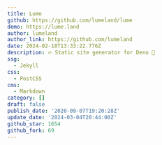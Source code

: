 ```yaml
---
title: Lume
github: https://github.com/lumeland/lume
demo: https://lume.land
author: lumeland
author_link: https://github.com/lumeland
date: 2024-02-18T13:33:22.776Z
description: 🔥 Static site generator for Deno 🦕
ssg:
  - Jekyll
css:
  - PostCSS
cms:
  - Markdown
category: []
draft: false
publish_date: '2020-09-07T19:20:28Z'
update_date: '2024-03-04T20:44:00Z'
github_star: 1654
github_fork: 69
---
```

